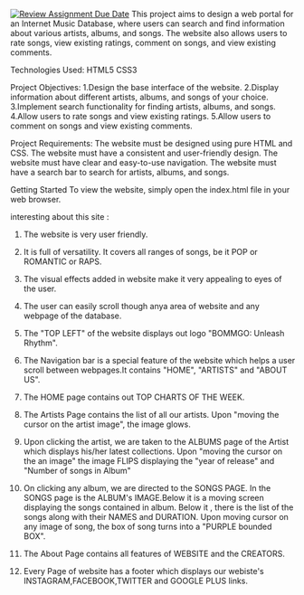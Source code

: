 [![Review Assignment Due Date](https://classroom.github.com/assets/deadline-readme-button-24ddc0f5d75046c5622901739e7c5dd533143b0c8e959d652212380cedb1ea36.svg)](https://classroom.github.com/a/uO3FBJhb)
This project aims to design a web portal for an Internet Music Database, where users can search and find information about various artists, albums, and songs. The website also allows users to rate songs, view existing ratings, comment on songs, and view existing comments.

Technologies Used:
HTML5
CSS3



Project Objectives:
1.Design the base interface of the website.
2.Display information about different artists, albums, and songs of your choice.
3.Implement search functionality for finding artists, albums, and songs.
4.Allow users to rate songs and view existing ratings.
5.Allow users to comment on songs and view existing comments.





Project Requirements:
The website must be designed using pure HTML and CSS.
The website must have a consistent and user-friendly design.
The website must have clear and easy-to-use navigation.
The website must have a search bar to search for artists, albums, and songs.



Getting Started
To view the website, simply open the index.html file in your web browser.



interesting about this site :

1. The website is very user friendly.
2. It is full of versatility. It covers all ranges of songs, be it POP or ROMANTIC or RAPS.
3. The visual effects added in website make it very appealing to eyes of the user.
4. The user can easily scroll though anya area of website and any webpage of the database.


5. The "TOP LEFT" of the website displays out logo "BOMMGO: Unleash Rhythm".


6. The Navigation bar is a special feature of the website which helps a user scroll between webpages.It contains "HOME", "ARTISTS" and "ABOUT US".


7. The HOME page contains out TOP CHARTS OF THE WEEK.



8. The Artists Page contains the list of all our artists. Upon "moving the cursor on the artist image", the image glows.


9. Upon clicking the artist, we are taken to the ALBUMS page of the Artist which displays his/her latest collections. Upon "moving the cursor on the an image" the image FLIPS displaying the "year of release" and "Number of songs in Album"


10. On clicking any album, we are directed to the SONGS PAGE. In the SONGS page is the ALBUM's IMAGE.Below it is a moving screen displaying the songs contained in album. Below it , there is the list of the songs along with their NAMES and DURATION. Upon moving cursor on any image of song, the box of song turns into a "PURPLE bounded BOX".

11. The About Page contains all features of WEBSITE and the CREATORS.


12. Every Page of website has a footer which displays our webiste's INSTAGRAM,FACEBOOK,TWITTER and GOOGLE PLUS links.
